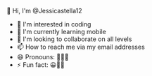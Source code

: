 👋 Hi, I'm @Jessicastella12
- 👀 I'm interested in coding
- 🌱 I'm currently learning mobile
- 💞️ I'm looking to collaborate on all levels
- 📫 How to reach me via my email addresses
- 😄 Pronouns: 🤷‍♀️😁
- ⚡ Fun fact: 😀🤷‍♀️

<!---
Jessicastella12/Jessicastella12 is a ✨ special ✨ repository because its `README.md` (this file) appears on your GitHub profile.
You can click the Preview link to take a look at your changes.
--->
